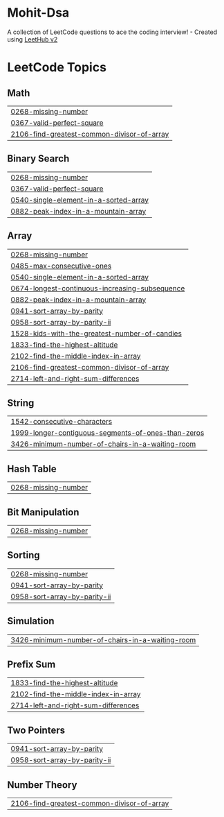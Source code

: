 # Mohit-Dsa
A collection of LeetCode questions to ace the coding interview! - Created using [LeetHub v2](https://github.com/arunbhardwaj/LeetHub-2.0)

<!---LeetCode Topics Start-->
# LeetCode Topics
## Math
|  |
| ------- |
| [0268-missing-number](https://github.com/Mohit10111/Mohit-Dsa/tree/master/0268-missing-number) |
| [0367-valid-perfect-square](https://github.com/Mohit10111/Mohit-Dsa/tree/master/0367-valid-perfect-square) |
| [2106-find-greatest-common-divisor-of-array](https://github.com/Mohit10111/Mohit-Dsa/tree/master/2106-find-greatest-common-divisor-of-array) |
## Binary Search
|  |
| ------- |
| [0268-missing-number](https://github.com/Mohit10111/Mohit-Dsa/tree/master/0268-missing-number) |
| [0367-valid-perfect-square](https://github.com/Mohit10111/Mohit-Dsa/tree/master/0367-valid-perfect-square) |
| [0540-single-element-in-a-sorted-array](https://github.com/Mohit10111/Mohit-Dsa/tree/master/0540-single-element-in-a-sorted-array) |
| [0882-peak-index-in-a-mountain-array](https://github.com/Mohit10111/Mohit-Dsa/tree/master/0882-peak-index-in-a-mountain-array) |
## Array
|  |
| ------- |
| [0268-missing-number](https://github.com/Mohit10111/Mohit-Dsa/tree/master/0268-missing-number) |
| [0485-max-consecutive-ones](https://github.com/Mohit10111/Mohit-Dsa/tree/master/0485-max-consecutive-ones) |
| [0540-single-element-in-a-sorted-array](https://github.com/Mohit10111/Mohit-Dsa/tree/master/0540-single-element-in-a-sorted-array) |
| [0674-longest-continuous-increasing-subsequence](https://github.com/Mohit10111/Mohit-Dsa/tree/master/0674-longest-continuous-increasing-subsequence) |
| [0882-peak-index-in-a-mountain-array](https://github.com/Mohit10111/Mohit-Dsa/tree/master/0882-peak-index-in-a-mountain-array) |
| [0941-sort-array-by-parity](https://github.com/Mohit10111/Mohit-Dsa/tree/master/0941-sort-array-by-parity) |
| [0958-sort-array-by-parity-ii](https://github.com/Mohit10111/Mohit-Dsa/tree/master/0958-sort-array-by-parity-ii) |
| [1528-kids-with-the-greatest-number-of-candies](https://github.com/Mohit10111/Mohit-Dsa/tree/master/1528-kids-with-the-greatest-number-of-candies) |
| [1833-find-the-highest-altitude](https://github.com/Mohit10111/Mohit-Dsa/tree/master/1833-find-the-highest-altitude) |
| [2102-find-the-middle-index-in-array](https://github.com/Mohit10111/Mohit-Dsa/tree/master/2102-find-the-middle-index-in-array) |
| [2106-find-greatest-common-divisor-of-array](https://github.com/Mohit10111/Mohit-Dsa/tree/master/2106-find-greatest-common-divisor-of-array) |
| [2714-left-and-right-sum-differences](https://github.com/Mohit10111/Mohit-Dsa/tree/master/2714-left-and-right-sum-differences) |
## String
|  |
| ------- |
| [1542-consecutive-characters](https://github.com/Mohit10111/Mohit-Dsa/tree/master/1542-consecutive-characters) |
| [1999-longer-contiguous-segments-of-ones-than-zeros](https://github.com/Mohit10111/Mohit-Dsa/tree/master/1999-longer-contiguous-segments-of-ones-than-zeros) |
| [3426-minimum-number-of-chairs-in-a-waiting-room](https://github.com/Mohit10111/Mohit-Dsa/tree/master/3426-minimum-number-of-chairs-in-a-waiting-room) |
## Hash Table
|  |
| ------- |
| [0268-missing-number](https://github.com/Mohit10111/Mohit-Dsa/tree/master/0268-missing-number) |
## Bit Manipulation
|  |
| ------- |
| [0268-missing-number](https://github.com/Mohit10111/Mohit-Dsa/tree/master/0268-missing-number) |
## Sorting
|  |
| ------- |
| [0268-missing-number](https://github.com/Mohit10111/Mohit-Dsa/tree/master/0268-missing-number) |
| [0941-sort-array-by-parity](https://github.com/Mohit10111/Mohit-Dsa/tree/master/0941-sort-array-by-parity) |
| [0958-sort-array-by-parity-ii](https://github.com/Mohit10111/Mohit-Dsa/tree/master/0958-sort-array-by-parity-ii) |
## Simulation
|  |
| ------- |
| [3426-minimum-number-of-chairs-in-a-waiting-room](https://github.com/Mohit10111/Mohit-Dsa/tree/master/3426-minimum-number-of-chairs-in-a-waiting-room) |
## Prefix Sum
|  |
| ------- |
| [1833-find-the-highest-altitude](https://github.com/Mohit10111/Mohit-Dsa/tree/master/1833-find-the-highest-altitude) |
| [2102-find-the-middle-index-in-array](https://github.com/Mohit10111/Mohit-Dsa/tree/master/2102-find-the-middle-index-in-array) |
| [2714-left-and-right-sum-differences](https://github.com/Mohit10111/Mohit-Dsa/tree/master/2714-left-and-right-sum-differences) |
## Two Pointers
|  |
| ------- |
| [0941-sort-array-by-parity](https://github.com/Mohit10111/Mohit-Dsa/tree/master/0941-sort-array-by-parity) |
| [0958-sort-array-by-parity-ii](https://github.com/Mohit10111/Mohit-Dsa/tree/master/0958-sort-array-by-parity-ii) |
## Number Theory
|  |
| ------- |
| [2106-find-greatest-common-divisor-of-array](https://github.com/Mohit10111/Mohit-Dsa/tree/master/2106-find-greatest-common-divisor-of-array) |
<!---LeetCode Topics End-->